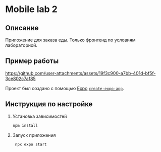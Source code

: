 # Mobile lab 2

## Описание

Приложение для заказа еды. Только фронтенд по условиям лабораторной.

## Пример работы

https://github.com/user-attachments/assets/19f3c900-a7bb-401d-bf5f-3ce802c7af85

Проект был создано с помощью [Expo](https://expo.dev) [`create-expo-app`](https://www.npmjs.com/package/create-expo-app).

## Инструкция по настройке

1. Установка зависимостей

   ```bash
   npm install
   ```

2. Запуск приложения

   ```bash
    npx expo start
   ```
